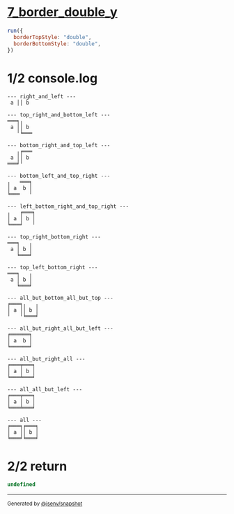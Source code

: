 # [7_border_double_y](../../table_2_cells_same_row.test.mjs#L169)

```js
run({
  borderTopStyle: "double",
  borderBottomStyle: "double",
})
```

# 1/2 console.log

```console
--- right_and_left ---
 a ││ b 

--- top_right_and_bottom_left ---
═══╕╷   
 a ││ b 
   ╵╘═══

--- bottom_right_and_top_left ---
   ╷╒═══
 a ││ b 
═══╛╵   

--- bottom_left_and_top_right ---
╷   ═══╕
│ a  b │
╘═══   ╵

--- left_bottom_right_and_top_right ---
╷   ╒═══╕
│ a │ b │
╘═══╛   ╵

--- top_right_bottom_right ---
═══╕   ╷
 a │ b │
   ╘═══╛

--- top_left_bottom_right ---
═══╕   ╷
 a │ b │
   ╘═══╛

--- all_but_bottom_all_but_top ---
╒═══╕╷   ╷
│ a ││ b │
╵   ╵╘═══╛

--- all_but_right_all_but_left ---
╒══════╕
│ a  b │
╘══════╛

--- all_but_right_all ---
╒═══╤═══╕
│ a │ b │
╘═══╧═══╛

--- all_all_but_left ---
╒═══╤═══╕
│ a │ b │
╘═══╧═══╛

--- all ---
╒═══╕╒═══╕
│ a ││ b │
╘═══╛╘═══╛

```

# 2/2 return

```js
undefined
```

---

<sub>
  Generated by <a href="https://github.com/jsenv/core/tree/main/packages/independent/snapshot">@jsenv/snapshot</a>
</sub>
